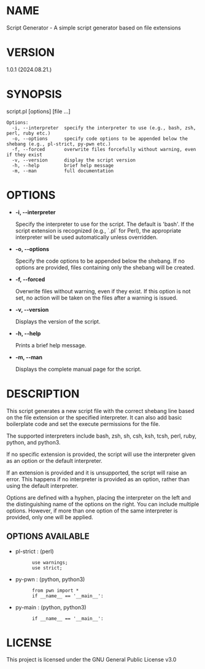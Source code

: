 # NAME

Script Generator - A simple script generator based on file extensions

# VERSION

1.0.1 (2024.08.21.)

# SYNOPSIS

script.pl \[options\] \[file ...\]

    Options:
      -i, --interpreter  specify the interpreter to use (e.g., bash, zsh, perl, ruby etc.)
      -o, --options      specify code options to be appended below the shebang (e.g., pl-strict, py-pwn etc.)
      -f, --forced       overwrite files forcefully without warning, even if they exist
      -v, --version      display the script version
      -h, --help         brief help message
      -m, --man          full documentation

# OPTIONS

- **-i, --interpreter**

    Specify the interpreter to use for the script. The default is 'bash'. If the script extension is recognized (e.g., \`.pl\` for Perl), the appropriate interpreter will be used automatically unless overridden.

- **-o, --options**

    Specify the code options to be appended below the shebang. If no options are provided, files containing only the shebang will be created. 

- **-f, --forced**

    Overwrite files without warning, even if they exist. If this option is not set, no action will be taken on the files after a warning is issued.

- **-v, --version**

    Displays the version of the script.

- **-h, --help**

    Prints a brief help message.

- **-m, --man**

    Displays the complete manual page for the script.

# DESCRIPTION

This script generates a new script file with the correct shebang line based on the file extension or the specified interpreter. It can also add basic boilerplate code and set the execute permissions for the file.

The supported interpreters include bash, zsh, sh, csh, ksh, tcsh, perl, ruby, python, and python3. 

If no specific extension is provided, the script will use the interpreter given as an option or the default interpreter.

If an extension is provided and it is unsupported, the script will raise an error. This happens if no interpreter is provided as an option, rather than using the default interpreter.

Options are defined with a hyphen, placing the interpreter on the left and the distinguishing name of the options on the right. You can include multiple options. However, if more than one option of the same interpreter is provided, only one will be applied.

## OPTIONS AVAILABLE

- pl-strict : (perl)

            use warnings;
            use strict;

- py-pwn : (python, python3)

            from pwn import *
            if __name__ == '__main__':

- py-main : (python, python3) 

            if __name__ == '__main__':

# LICENSE

This project is licensed under the GNU General Public License v3.0
